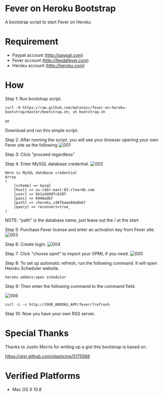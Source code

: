 Fever on Heroku Bootstrap
=========================

A bootstrap script to start Fever on Heroku


Requirement
=========================
* Paypal account (http://paypal.com)
* Fever account (http://feedafever.com)
* Heroku account (http://heroku.com)


How
=========================
Step 1: Run bootstrap script.

    curl -O https://raw.github.com/maloninc/fever-on-heroku-bootstrap/master/bootstrap.sh; sh bootstrap.sh

or

Download and run this simple script.

Step 2: After running the script, you will see your browser opening your own Fever site as the following
![001](https://raw.github.com/maloninc/fever-on-heroku-bootstrap/master/images/001.png)

Step 3: Click "proceed regardless"

Step 4: Enter MySQL database credential.
![002](https://raw.github.com/maloninc/fever-on-heroku-bootstrap/master/images/002.png)

    Here is MySQL database credential
    Array
    (
        [scheme] => mysql
        [host] => us-cdbr-east-03.cleardb.com
        [user] => bb1a3dddfc628f
        [pass] => 8948adb7
        [path] => /heroku_cd8fbaee8da6b67
        [query] => reconnect=true_
    )

NOTE: "path" is the database name, just leave out the / at the start

Step 5: Purchase Fever license and enter an activation key from Fever site.
![003](https://raw.github.com/maloninc/fever-on-heroku-bootstrap/master/images/003.png)

Step 6: Create login.
![004](https://raw.github.com/maloninc/fever-on-heroku-bootstrap/master/images/004.png)

Step 7: Click "choose opml" to import your OPML if you need.
![005](https://raw.github.com/maloninc/fever-on-heroku-bootstrap/master/images/005.png)

Step 8: To set up automatic refresh, run the following command. It will open Heroku Scheduler website.

    heroku addons:open scheduler

Step 9: Then enter the following command to the command field.

![006](https://raw.github.com/maloninc/fever-on-heroku-bootstrap/master/images/006.png)

    curl -L -s http://YOUR_HEROKU_APP/fever/?refresh

Step 10: Now you have your own RSS server.


Special Thanks
=========================
Thanks to Justin Morris for writing up a gist this bootstrap is based on.

https://gist.github.com/plasticine/5175588


Verified Platforms
=========================
* Mac OS X 10.8
